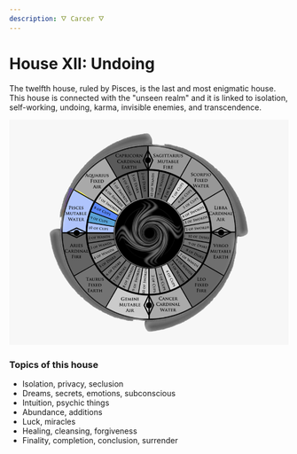 ```yaml
---
description: 🜄 Carcer 🜄
---
```


# House XII: Undoing

The twelfth house, ruled by Pisces, is the last and most enigmatic house. This house is connected with the "unseen realm" and it is linked to isolation, self-working, undoing, karma, invisible enemies, and transcendence.

![](../../../.gitbook/assets/pisces.png)

### Topics of this house

* Isolation, privacy, seclusion
* Dreams, secrets, emotions, subconscious
* Intuition, psychic things
* Abundance, additions
* Luck, miracles
* Healing, cleansing, forgiveness
* Finality, completion, conclusion, surrender



